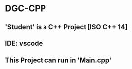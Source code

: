 # DGC-CPP
## 'Student' is a C++ Project [ISO C++ 14]
## IDE: vscode
## This Project can run in 'Main.cpp'
